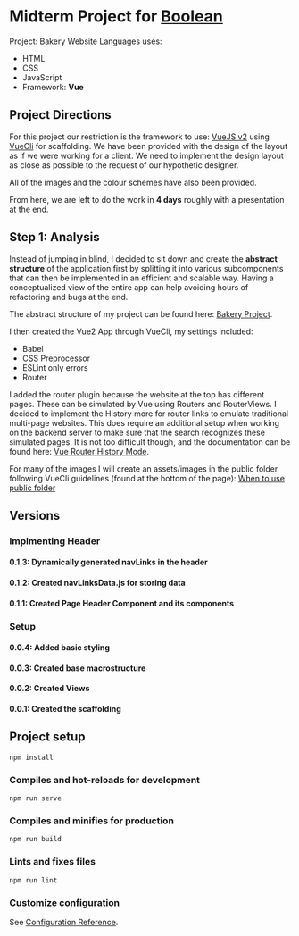 # Midterm Project for [Boolean](https://boolean.careers/)

Project: Bakery Website
Languages uses:

* HTML
* CSS
* JavaScript
* Framework: **Vue**

## Project Directions

For this project our restriction is the framework to use: [VueJS v2](https://v2.vuejs.org/) using [VueCli](https://cli.vuejs.org/) for scaffolding.
We have been provided with the design of the layout as if we were working for a client. We need to implement the design layout as close as possible to the request of our hypothetic designer.

All of the images and the colour schemes have also been provided.

From here, we are left to do the work in **4 days** roughly with a presentation at the end.

## Step 1: Analysis

Instead of jumping in blind, I decided to sit down and create the **abstract structure** of the application first by splitting it into various subcomponents that can then be implemented in an efficient and scalable way. Having a conceptualized view of the entire app can help avoiding hours of refactoring and bugs at the end.

The abstract structure of my project can be found here: [Bakery Project](https://www.figma.com/file/8rrldVduPNee50hDXEfqFx/Boolean-Project-%2F-Case-Study%3A-Bakery?node-id=0%3A1).

I then created the Vue2 App through VueCli, my settings included:

* Babel
* CSS Preprocessor
* ESLint only errors
* Router

I added the router plugin because the website at the top has different pages. These can be simulated by Vue using Routers and RouterViews. I decided to implement the History more for router links to emulate traditional multi-page websites. This does require an additional setup when working on the backend server to make sure that the search recognizes these simulated pages. It is not too difficult though, and the documentation can be found here: [Vue Router History Mode](https://v3.router.vuejs.org/guide/essentials/history-mode.html).

For many of the images I will create an assets/images in the public folder following VueCli guidelines (found at the bottom of the page): [When to use public folder](https://cli.vuejs.org/guide/html-and-static-assets.html#the-public-folder)

## Versions

### Implmenting Header

#### 0.1.3: Dynamically generated navLinks in the header

#### 0.1.2: Created navLinksData.js for storing data

#### 0.1.1: Created Page Header Component and its components

### Setup

#### 0.0.4: Added basic styling

#### 0.0.3: Created base macrostructure

#### 0.0.2: Created Views

#### 0.0.1: Created the scaffolding

## Project setup

```shell
npm install
```

### Compiles and hot-reloads for development

```shell
npm run serve
```

### Compiles and minifies for production

```shell
npm run build
```

### Lints and fixes files

```shell
npm run lint
```

### Customize configuration

See [Configuration Reference](https://cli.vuejs.org/config/).
